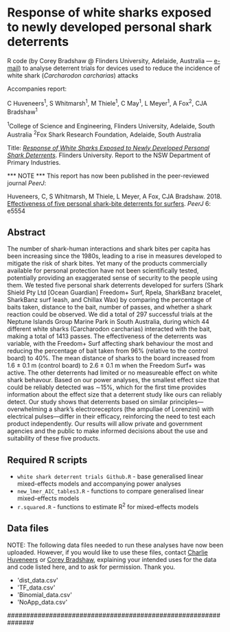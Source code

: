 # Response of white sharks exposed to newly developed personal shark deterrents

R code (by Corey Bradshaw @ Flinders University, Adelaide, Australia — <a href="mailto:corey.bradshaw@flinders.edu.au">e-mail</a>) to analyse deterrent trials for devices used to reduce the incidence of white shark (<em>Carcharodon carcharias</em>) attacks

Accompanies report:

C Huveneers<sup>1</sup>, S Whitmarsh<sup>1</sup>, M Thiele<sup>1</sup>, C May<sup>1</sup>, L Meyer<sup>1</sup>, A Fox<sup>2</sup>, CJA Bradshaw<sup>1</sup>

<sup>1</sup>College of Science and Engineering, Flinders University, Adelaide, South Australia
<sup>2</sup>Fox Shark Research Foundation, Adelaide, South Australia

Title: <a href="https://www.sharksmart.nsw.gov.au/__data/assets/pdf_file/0009/871785/Shark-response-to-personal-deterrents_Flinders.pdf"><em>Response of White Sharks Exposed to Newly Developed Personal Shark Deterrents</em></a>. Flinders University. Report to the NSW Department of Primary Industries.

*** NOTE *** This report has now been published in the peer-reviewed journal <em>PeerJ</em>: 

Huveneers, C, S Whitmarsh, M Thiele, L Meyer, A Fox, CJA Bradshaw. 2018. <a href="http://doi.org/10.7717/peerj.5554">Effectiveness of five personal shark-bite deterrents for surfers</a>. <em>PeerJ</em> 6: e5554 

## Abstract
The number of shark-human interactions and shark bites per capita has been increasing since the 1980s, leading to a rise in measures developed to mitigate the risk of shark bites. Yet many of the products commercially available for personal protection have not been scientifically tested, potentially providing an exaggerated sense of security to the people using them. We tested five personal shark deterrents developed for surfers (Shark Shield Pty Ltd [Ocean Guardian] Freedom+ Surf, Rpela, SharkBanz bracelet, SharkBanz surf leash, and Chillax Wax) by comparing the percentage of baits taken, distance to the bait, number of passes, and whether a shark reaction could be observed. We did a total of 297 successful trials at the Neptune Islands Group Marine Park in South Australia, during which 44 different white sharks (Carcharodon carcharias) interacted with the bait, making a total of 1413 passes. The effectiveness of the deterrents was variable, with the Freedom+ Surf affecting shark behaviour the most and reducing the percentage of bait taken from 96% (relative to the control board) to 40%. The mean distance of sharks to the board increased from 1.6 ± 0.1 m (control board) to 2.6 ± 0.1 m when the Freedom Surf+ was active. The other deterrents had limited or no measureable effect on white shark behavour. Based on our power analyses, the smallest effect size that could be reliably detected was ∼15%, which for the first time provides information about the effect size that a deterrent study like ours can reliably detect. Our study shows that deterrents based on similar principles—overwhelming a shark’s electroreceptors (the ampullae of Lorenzini) with electrical pulses—differ in their efficacy, reinforcing the need to test each product independently. Our results will allow private and government agencies and the public to make informed decisions about the use and suitability of these five products.


## Required R scripts
- <code>white shark deterrent trials Github.R</code> - base generalised linear mixed-effects models and accompanying power analyses
- <code>new_lmer_AIC_tables3.R</code> - functions to compare generalised linear mixed-effects models
- <code>r.squared.R</code> - functions to estimate R<sup>2</sup> for mixed-effects models

## Data files
NOTE: The following data files needed to run these analyses have now been uploaded. However, if you would like to use these files, contact <a href="mailto:charlie.huveneers@flinders.edu.au">Charlie Huveneers</a> or <a href="mailto:corey.bradshaw@flinders.edu.au">Corey Bradshaw</a>, explaining your intended uses for the data and code listed here, and to ask for permission. Thank you.<br>

- 'dist_data.csv'
- 'TF_data.csv'
- 'Binomial_data.csv'
- 'NoApp_data.csv'

###############################################################
